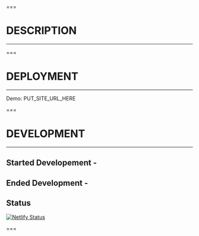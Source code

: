 ===

# DESCRIPTION

---



===

# DEPLOYMENT

---

Demo: PUT_SITE_URL_HERE

===

# DEVELOPMENT

---

## Started Developement - 

## Ended Development -

## Status

[![Netlify Status](https://api.netlify.com/api/v1/badges/94a61647-799d-46ec-9994-66029996ad96/deploy-status)](https://app.netlify.com/sites/glowing-trifle-1a76a8/deploys)

===
